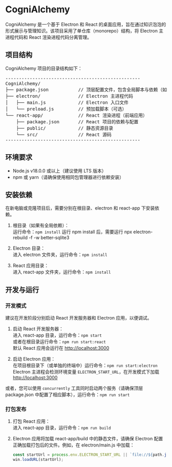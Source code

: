 # CogniAlchemy

CogniAlchemy 是一个基于 Electron 和 React 的桌面应用，旨在通过知识泡泡的形式展示与管理知识。该项目采用了单仓库（monorepo）结构，将 Electron 主进程代码和 React 渲染进程代码分离管理。

## 项目结构

CogniAlchemy 项目的目录结构如下：

<pre>
--------------------------------------------------
CogniAlchemy/
├── package.json           // 顶层配置文件，包含全局脚本与依赖（如使用 monorepo 工具时）
├── electron/              // Electron 主进程代码
│   ├── main.js            // Electron 入口文件
│   └── preload.js         // 预加载脚本（可选）
└── react-app/             // React 渲染进程（前端应用）
    ├── package.json       // React 项目的依赖与配置
    ├── public/            // 静态资源目录
    └── src/               // React 源码
--------------------------------------------------
</pre>

## 环境要求

- Node.js v18.0.0 或以上（建议使用 LTS 版本）
- npm 或 yarn（请确保使用相同包管理器进行依赖安装）

## 安装依赖

在新电脑或克隆项目后，需要分别在根目录、electron 和 react-app 下安装依赖。

1. 根目录（如果有全局依赖）：  
   运行命令：`npm install`
   运行 npm install 后，需要运行 npx electron-rebuild -f -w better-sqlite3

2. Electron 目录：  
   进入 electron 文件夹，运行命令：`npm install`

3. React 应用目录：  
   进入 react-app 文件夹，运行命令：`npm install`

## 开发与运行

### 开发模式

建议在开发阶段分别启动 React 开发服务器和 Electron 应用，以便调试。

1. 启动 React 开发服务器：  
   进入 react-app 目录，运行命令：`npm start`  
   或者在根目录运行命令：`npm run start:react`  
   默认 React 应用会运行在 [http://localhost:3000](http://localhost:3000)

2. 启动 Electron 应用：  
   在项目根目录下（或单独的终端中）运行命令：`npm run start:electron`  
   Electron 主进程会检测环境变量 `ELECTRON_START_URL`，在开发模式下加载 [http://localhost:3000](http://localhost:3000)

或者，您可以使用 `concurrently` 工具同时启动两个服务（请确保顶层 package.json 中配置了相应脚本），运行命令：`npm run start`

### 打包发布

1. 打包 React 应用：  
   进入 react-app 目录，运行命令：`npm run build`

2. Electron 应用将加载 react-app/build 中的静态文件，请确保 Electron 配置正确加载打包后的文件。例如，在 electron/main.js 中加载：
   ```javascript
   const startUrl = process.env.ELECTRON_START_URL || `file://${path.join(__dirname, '../react-app/build/index.html')}`;
   win.loadURL(startUrl);
